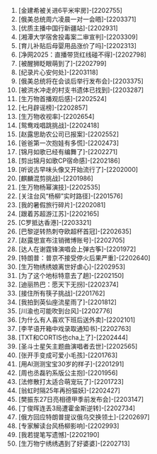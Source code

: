 
1. [金建希被关进6平米牢房]-[2202755]
1. [俄美总统周六凌晨一对一会晤]-[2203371]
1. [优质主播中国行新疆站]-[2202931]
1. [湘潭大学宿舍投毒案二审宣判]-[2203309]
1. [育儿补贴后母婴用品涨价了吗]-[2202313]
1. [净网2025：直播带货红线碰不得]-[2202798]
1. [被醒狮眨眼萌到了]-[2202799]
1. [纪录片心安何处]-[2203118]
1. [俄美总统将在会谈后举行发布会]-[2203375]
1. [被洪水冲走的村支书遗体已找到]-[2203287]
1. [生万物首播观后感]-[2202524]
1. [七月辟谣榜]-[2202857]
1. [生万物收视率]-[2202654]
1. [鸳鸯戏唱跳挑战]-[2202418]
1. [赵露思助农公司已报案]-[2202552]
1. [爸爸第一次抱娃有多慌]-[2202473]
1. [锦月如歌已经有编舞了]-[2202271]
1. [剪出锦月如歌CP宿命感]-[2202186]
1. [听说古早味头像又开始流行了]-[2202000]
1. [麒麟混剪挑战]-[2201986]
1. [生万物杨幂演技]-[2202535]
1. [关注台风“杨柳”实时路径]-[2201576]
1. [我的暑假旅行碎片]-[2202081]
1. [跟着苏超游江苏]-[2202165]
1. [C罗抵达香港]-[2203321]
1. [巴黎逆转热刺夺欧超杯首冠]-[2202635]
1. [赵露思宣布注销微博账号]-[2202705]
1. [达人在谢霆锋演唱会上弹古筝]-[2201972]
1. [特朗普：普京不接受停火后果严重]-[2202640]
1. [生万物绣绣娘离世好虐心]-[2202953]
1. [为了这个地标特意去了趟]-[2202150]
1. [迪丽热巴：愿天下无拐]-[2202374]
1. [接住所有筷子挑战]-[2201762]
1. [我拍到英仙座流星雨了]-[2201812]
1. [川渝也可能吹到台风]-[2202776]
1. [为什么有人喜欢下班后送外卖]-[2202101]
1. [李芊语开箱中戏录取通知书]-[2202763]
1. [TXT和CORTIS也cha上了]-[2202444]
1. [圣斗士星矢主题曲演唱者去世]-[2202565]
1. [张开手变成可爱小毛孩]-[2201763]
1. [用AI测测宝宝30岁的样子]-[2201291]
1. [周也丞磊钓系版公主抱]-[2201956]
1. [法修散打太适合萌宠玩了]-[2201723]
1. [翁虹时隔25年再扮猫妖]-[2202427]
1. [樊振东27日亮相德甲季前发布会]-[2203147]
1. [丁俊晖连丢3局遭霍金斯逆转]-[2202734]
1. [俄方回应特朗普提议俄乌交换领土]-[2202697]
1. [专家解读台风杨柳影响]-[2202993]
1. [我若提笔写遗憾]-[2202190]
1. [生万物宁绣绣遇到了好婆婆]-[2202713]